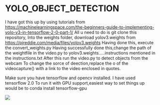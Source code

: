 # YOLO_OBJECT_DETECTION
I have got this up by using tutorials from https://machinelearningspace.com/the-beginners-guide-to-implementing-yolo-v3-in-tensorflow-2-0-part-1/
All u need to do is git clone this repository,
Into the weights folder, download yolov3.weights from https://pjreddie.com/media/files/yolov3.weights
Having done this, execute the convert_weights.py
Having successfully done this,change the path of the weightfile in the video.py to yolov3.weights.....instructions mentioned in 
the instructions.txt
After this run the video.py to detect objects from the webcam
To change the sorce of deection,replace the o of the videocapture() with a link to the video enclosed in quotes.

Make sure you have tensorflow and opencv installed. I have used tensorflow 2.0
To run it with GPU support,easiest way to set things up would be to      conda install tensorflow-gpu

![](https://raw.githubusercontent.com/Prasanna-icefire/YOLO_OBJECT_DETECTION/master/Screenshot/Screenshot%20from%202020-05-01%2016-19-33.png)
